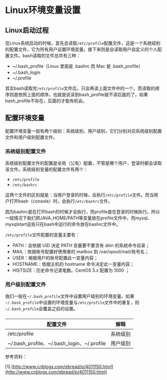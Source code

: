 # Linux环境变量设置

## Linux启动过程

在Linux系统启动的时候，首先会读取`/etc/profile`配置文件，这是一个系统级别的配置文件，它为所有用户设置环境变量。接下来则是会读取用户自定义的个人配置文件。bash读取的文件总共有三种：

- ~/.bash_profile（Linux 里面是 .bashrc 而 Mac 是 .bash_profile） 　　
- ~/.bash_login  　　
- ~/.profile

其实bash读取完`/etc/profile`文件后，只会再读上面文件中的一个，而读取的顺序则是依照上面的顺序。也就是说读到bash_profile就不读后面的了，如果bash_profile不存在，后面的才能有机会。

## 配置环境变量

配置环境变量一般有两个级别：系统级别、用户级别，它们分别对应系统级别配置文件和用户级别配置文件。

### 系统级别配置文件 

系统级别配置文件的配置是全局（公有）配置，不管是哪个用户，登录时都会读取该文件。系统级别变量的配置文件有两个：

- `/etc/profile`
- `/etc/bashrc`

这两个文件的区别就是：当用户登录的时候，会执行`/etc/profile`文件。而当用户打开bash（console）时，会执行`/etc/bashrc`文件。

因为bashrc是在打开bash的时候才会执行，而profile是在登录的时候执行。所以一般情况下我们把JAVA_HOME/PATH等变量放在profile文件中，而mysql、mysqlstart这些只在bash中运行的命令放在bashrc文件中。

`/etc/profile`文件配置的变量主要有：

- PATH：会依据 UID 决定 PATH 变量要不要含有 sbin 的系统命令目录；
- MAIL：依据账号配置好使用者的 mailbox 到 /var/spool/mail/账号名；
- USER：根据用户的账号配置此一变量内容；
- HOSTNAME：依据主机的 hostname 命令决定此一变量内容；
- HISTSIZE：历史命令记录笔数。CentOS 5.x 配置为 1000 ；

### 用户级别配置文件

我们一般在`~/.bash_profile`文件中设置用户级别的环境变量。如果`~/.bash_profile`中设置的环境变量与`/etc/profile`文件中的重复，则`~/.bash_profile`会覆盖之前的设置。



### 

|配置文件|解释|
|---|---|
|/etc/profile|系统级别|
|~/.bash_profile、~/.bash_login、~/.profile|用户级别|



参考资料：   

[1].[http://www.cnblogs.com/ebread/p/4011150.html](http://www.cnblogs.com/ebread/p/4011150.html)

